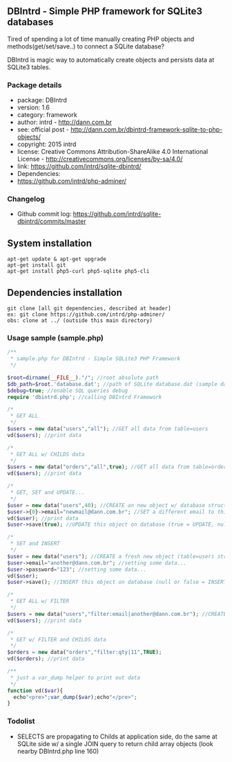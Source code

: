 ## DBIntrd - Simple PHP framework for SQLite3 databases

Tired of spending a lot of time manually creating PHP objects and methods(get/set/save..) to connect a SQLite database? 

DBIntrd is magic way to automatically create objects and persists data at SQLite3 tables.

### Package details

* package: DBIntrd
* version: 1.6
* category: framework
* author: intrd - http://dann.com.br
* see: official post - http://dann.com.br/dbintrd-framework-sqlite-to-php-objects/
* copyright: 2015 intrd
* license: Creative Commons Attribution-ShareAlike 4.0 International License - http://creativecommons.org/licenses/by-sa/4.0/
* link: https://github.com/intrd/sqlite-dbintrd/
* Dependencies: 
*   https://github.com/intrd/php-adminer/

### Changelog

* Github commit log: https://github.com/intrd/sqlite-dbintrd/commits/master

## System installation
```
apt-get update & apt-get upgrade
apt-get install git
apt-get install php5-curl php5-sqlite php5-cli
```

## Dependencies installation
```
git clone [all git dependencies, described at header]
ex: git clone https://github.com/intrd/php-adminer/ 
obs: clone at ../ (outside this main directory)

```

### Usage sample (sample.php)
```php
/**
 * sample.php for DBIntrd - Simple SQLite3 PHP Framework
 */

$root=dirname(__FILE__)."/"; //root absolute path
$db_path=$root.'database.dat'; //path of SQLite database.dat (sample database included)
$debug=true; //enable SQL queries debug
require 'dbintrd.php'; //calling DBIntrd Framework

/*
 * GET ALL
 */
$users = new data("users","all"); //GET all data from table=users
vd($users); //print data

/*
 * GET ALL w/ CHILDS data
 */
$users = new data("orders","all",true); //GET all data from table=orders
vd($users); //print data

/*
 * GET, SET and UPDATE...
 */
$user = new data("users",40); //CREATE an new object w/ database structure+data(table=users WHERE id=40)
$user->{0}->email="newmail@dann.com.br"; //SET a different email to this user
vd($user); //print data
$user->save(true); //UPDATE this object on database (true = UPDATE, null or false = INSERT)

/*
 * SET and INSERT
 */
$user = new data("users"); //CREATE a fresh new object (table=users structure without data when second argument is null) 
$user->email="another@dann.com.br"; //setting some data...
$user->password="123"; //setting some data...
vd($user);
$user->save(); //INSERT this object on database (null or false = INSERT, true = UPDATE)

/*
 * GET ALL w/ FILTER
 */
$users = new data("users","filter:email|another@dann.com.br"); //CREATE an new object w/ database structure+data(table=users WHERE email=nhe@dann.com.br, filtering email=nhe@dann.com.br)
vd($users); //print data

/*
 * GET w/ FILTER and CHILDS data
 */
$orders = new data("orders","filter:qty|11",TRUE); 
vd($orders); //print data

/**
 * just a var_dump helper to print out data
 */
function vd($var){ 
  echo"<pre>";var_dump($var);echo"</pre>";
}
```

### Todolist

* SELECTS are propagating to Childs at application side, do the same at SQLite side w/ a single JOIN query to return child array objects (look nearby DBIntrd.php line 160) 